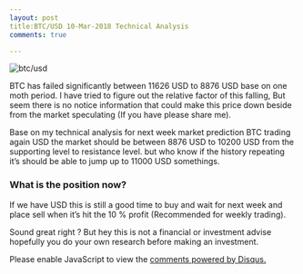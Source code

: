 ```yaml
---
layout: post
title:BTC/USD 10-Mar-2018 Technical Analysis
comments: true

---
```

![btc/usd](https://www.coinigy.com/assets/img/charts/5aa3671f2ba68.png)

BTC has failed significantly between 11626 USD to 8876 USD base on one moth period. I have tried to figure out the relative factor of this falling, But seem there is no notice information that could make this price down beside from the market speculating (If you have please share me).

Base on my technical analysis for next week market prediction BTC trading again USD the market should be between 8876 USD to 10200 USD from the supporting level to resistance level. but who know if the history repeating it’s should be able to jump up to 11000 USD somethings. 

### What is the position now? 
If we have USD this is still a good time to buy and wait for next week and place sell when it’s hit the 10 % profit (Recommended for weekly trading). 

Sound great right ? But hey this is not a financial or investment advise hopefully you do your own research before making an investment. 

<div id="disqus_thread"></div>
<script>

/**
*  RECOMMENDED CONFIGURATION VARIABLES: EDIT AND UNCOMMENT THE SECTION BELOW TO INSERT DYNAMIC VALUES FROM YOUR PLATFORM OR CMS.
*  LEARN WHY DEFINING THESE VARIABLES IS IMPORTANT: https://disqus.com/admin/universalcode/#configuration-variables*/
/*
var disqus_config = function () {
this.page.url = PAGE_URL;  // Replace PAGE_URL with your page's canonical URL variable
this.page.identifier = PAGE_IDENTIFIER; // Replace PAGE_IDENTIFIER with your page's unique identifier variable
};
*/
(function() { // DON'T EDIT BELOW THIS LINE
var d = document, s = d.createElement('script');
s.src = 'https://https-www-ayoungnotes-com.disqus.com/embed.js';
s.setAttribute('data-timestamp', +new Date());
(d.head || d.body).appendChild(s);
})();
</script>
<noscript>Please enable JavaScript to view the <a href="https://disqus.com/?ref_noscript">comments powered by Disqus.</a></noscript>

<script id="dsq-count-scr" src="//https-www-ayoungnotes-com.disqus.com/count.js" async></script>
